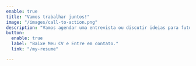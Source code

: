 ```yaml
---
enable: true
title: "Vamos trabalhar juntos!"
image: "/images/call-to-action.png"
description: "Vamos agendar uma entrevista ou discutir ideias para futuros projetos."
button:
  enable: true
  label: "Baixe Meu CV e Entre em contato."
  link: "/my-resume"

---
```

